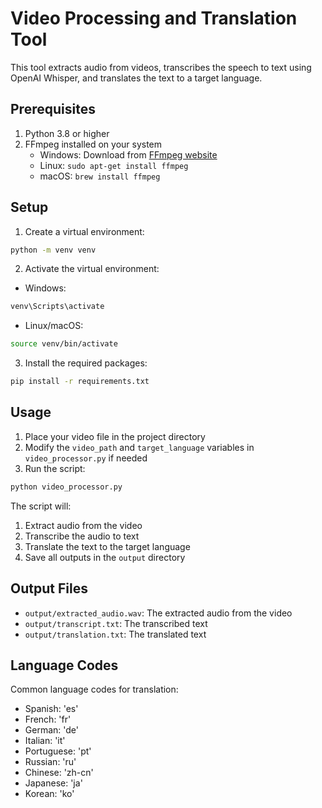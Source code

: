 # Video Processing and Translation Tool

This tool extracts audio from videos, transcribes the speech to text using OpenAI Whisper, and translates the text to a target language.

## Prerequisites

1. Python 3.8 or higher
2. FFmpeg installed on your system
   - Windows: Download from [FFmpeg website](https://ffmpeg.org/download.html)
   - Linux: `sudo apt-get install ffmpeg`
   - macOS: `brew install ffmpeg`

## Setup

1. Create a virtual environment:
```bash
python -m venv venv
```

2. Activate the virtual environment:
- Windows:
```bash
venv\Scripts\activate
```
- Linux/macOS:
```bash
source venv/bin/activate
```

3. Install the required packages:
```bash
pip install -r requirements.txt
```

## Usage

1. Place your video file in the project directory
2. Modify the `video_path` and `target_language` variables in `video_processor.py` if needed
3. Run the script:
```bash
python video_processor.py
```

The script will:
1. Extract audio from the video
2. Transcribe the audio to text
3. Translate the text to the target language
4. Save all outputs in the `output` directory

## Output Files

- `output/extracted_audio.wav`: The extracted audio from the video
- `output/transcript.txt`: The transcribed text
- `output/translation.txt`: The translated text

## Language Codes

Common language codes for translation:
- Spanish: 'es'
- French: 'fr'
- German: 'de'
- Italian: 'it'
- Portuguese: 'pt'
- Russian: 'ru'
- Chinese: 'zh-cn'
- Japanese: 'ja'
- Korean: 'ko' 